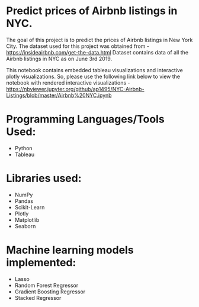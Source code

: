 # Predict prices of Airbnb listings in NYC.
The goal of this project is to predict the prices of Airbnb listings in New York City. The dataset used for this project was obtained from - https://insideairbnb.com/get-the-data.html Dataset contains data of all the Airbnb listings in NYC as on June 3rd 2019.

This notebook contains embedded tableau visualizations and interactive plotly visualizations. So, please use the following link below to view the notebook with rendered interactive visualizations - https://nbviewer.jupyter.org/github/ap1495/NYC-Airbnb-Listings/blob/master/Airbnb%20NYC.ipynb

# Programming Languages/Tools Used:
- Python
- Tableau

# Libraries used:
- NumPy
- Pandas
- Scikit-Learn
- Plotly
- Matplotlib
- Seaborn

# Machine learning models implemented:
- Lasso
- Random Forest Regressor
- Gradient Boosting Regressor
- Stacked Regressor
